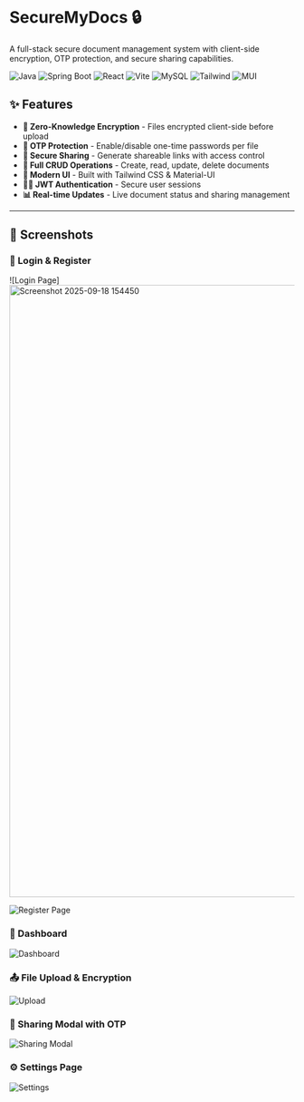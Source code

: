 # SecureMyDocs 🔒

A full-stack secure document management system with client-side encryption, OTP protection, and secure sharing capabilities.

![Java](https://img.shields.io/badge/Java-17-ED8B00?logo=openjdk)
![Spring Boot](https://img.shields.io/badge/Spring_Boot-3.1+-6DB33F?logo=springboot)
![React](https://img.shields.io/badge/React-18.2+-61DAFB?logo=react)
![Vite](https://img.shields.io/badge/Vite-4.3+-646CFF?logo=vite)
![MySQL](https://img.shields.io/badge/MySQL-8.0-4479A1?logo=mysql)
![Tailwind](https://img.shields.io/badge/Tailwind-3.3+-06B6D4?logo=tailwindcss)
![MUI](https://img.shields.io/badge/MUI-5.14+-007FFF?logo=mui)

## ✨ Features

- **🔐 Zero-Knowledge Encryption** - Files encrypted client-side before upload  
- **📱 OTP Protection** - Enable/disable one-time passwords per file  
- **🔗 Secure Sharing** - Generate shareable links with access control  
- **🔄 Full CRUD Operations** - Create, read, update, delete documents  
- **🎨 Modern UI** - Built with Tailwind CSS & Material-UI  
- **👮‍♂️ JWT Authentication** - Secure user sessions  
- **📊 Real-time Updates** - Live document status and sharing management  

---

## 📸 Screenshots

### 🔐 Login & Register  
![Login Page]<img width="1920" height="1080" alt="Screenshot 2025-09-18 154450" src="https://github.com/user-attachments/assets/fa5c69ec-dbbe-4162-b643-a7be9406ae27" />

![Register Page](<img width="1920" height="1080" alt="Screenshot 2025-09-18 154434" src="https://github.com/user-attachments/assets/5e749f72-9e69-4e7c-bed8-81e85ac74075" />)


### 📂 Dashboard  
![Dashboard](screenshots/dashboard.png)

### 📤 File Upload & Encryption  
![Upload](screenshots/upload.png)

### 🔗 Sharing Modal with OTP  
![Sharing Modal](screenshots/share.png)

### ⚙️ Settings Page  
![Settings](screenshots/settings.png)
 

